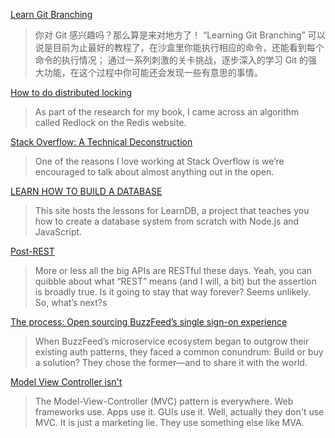 [Learn Git Branching](https://learngitbranching.js.org/)
> 你对 Git 感兴趣吗？那么算是来对地方了！ “Learning Git Branching” 可以说是目前为止最好的教程了，在沙盒里你能执行相应的命令，还能看到每个命令的执行情况； 通过一系列刺激的关卡挑战，逐步深入的学习 Git 的强大功能，在这个过程中你可能还会发现一些有意思的事情。

[How to do distributed locking](http://martin.kleppmann.com/2016/02/08/how-to-do-distributed-locking.html)
> As part of the research for my book, I came across an algorithm called Redlock on the Redis website.

[Stack Overflow: A Technical Deconstruction](https://nickcraver.com/blog/2016/02/03/stack-overflow-a-technical-deconstruction/)
> One of the reasons I love working at Stack Overflow is we’re encouraged to talk about almost anything out in the open. 

[LEARN HOW TO BUILD A DATABASE](https://learndb.net/)
> This site hosts the lessons for LearnDB, a project that teaches you how to create a database system from scratch with Node.js and JavaScript.

[Post-REST](https://www.tbray.org/ongoing/When/201x/2018/11/18/Post-REST)
> More or less all the big APIs are REST­ful these days. Yeah, you can quib­ble about what “REST” means (and I will, a bit) but the as­ser­tion is broad­ly true. Is it go­ing to stay that way forever? Seems un­like­ly. So, what’s nex­t?s

[The process: Open sourcing BuzzFeed’s single sign-on experience](https://increment.com/security/open-sourcing-buzzfeeds-single-sign-on-process/)
> When BuzzFeed’s microservice ecosystem began to outgrow their existing auth patterns, they faced a common conundrum: Build or buy a solution? They chose the former—and to share it with the world.

[Model View Controller isn't](http://beza1e1.tuxen.de/model_view_controller.html)
> The Model-View-Controller (MVC) pattern is everywhere. Web frameworks use. Apps use it. GUIs use it. Well, actually they don't use MVC. It is just a marketing lie. They use something else like MVA.